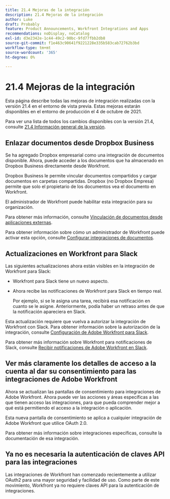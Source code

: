 ```yaml
---
title: 21.4 Mejoras de la integración
description: 21.4 Mejoras de la integración
author: Luke
draft: Probably
feature: Product Announcements, Workfront Integrations and Apps
recommendations: noDisplay, noCatalog
exl-id: d3e2342e-1c44-49c2-90bc-9fd77fbb2db8
source-git-commit: f1e463c90641f9221228e335b583cab72762b3bd
workflow-type: tm+mt
source-wordcount: '365'
ht-degree: 0%

---
```


# 21.4 Mejoras de la integración

Esta página describe todas las mejoras de integración realizadas con la versión 21.4 en el entorno de vista previa. Estas mejoras estarán disponibles en el entorno de producción el 4 de octubre de 2021.

Para ver una lista de todos los cambios disponibles con la versión 21.4, consulte [21.4 Información general de la versión](../../../product-announcements/product-releases/21.4-release-activity/21-4-release-overview.md).

## Enlazar documentos desde Dropbox Business

Se ha agregado Dropbox empresarial como una integración de documentos disponible. Ahora, puede acceder a los documentos que ha almacenado en Dropbox Business directamente desde Workfront.

Dropbox Business le permite vincular documentos compartidos y cargar documentos en carpetas compartidas. Dropbox (no Dropbox Empresa) permite que solo el propietario de los documentos vea el documento en Workfront.

El administrador de Workfront puede habilitar esta integración para su organización.

Para obtener más información, consulte [Vinculación de documentos desde aplicaciones externas](../../../documents/adding-documents-to-workfront/link-documents-from-external-apps.md).

Para obtener información sobre cómo un administrador de Workfront puede activar esta opción, consulte [Configurar integraciones de documentos](../../../administration-and-setup/configure-integrations/configure-document-integrations.md).

## Actualizaciones en Workfront para Slack

Las siguientes actualizaciones ahora están visibles en la integración de Workfront para Slack:

* Workfront para Slack tiene un nuevo aspecto.
* Ahora recibe las notificaciones de Workfront para Slack en tiempo real.

  Por ejemplo, si se le asigna una tarea, recibirá esa notificación en cuanto se le asigne. Anteriormente, podía haber un retraso antes de que la notificación apareciera en Slack.

Esta actualización requiere que vuelva a autorizar la integración de Workfront con Slack. Para obtener información sobre la autorización de la integración, consulte [Configuración de Adobe Workfront para Slack](../../../workfront-integrations-and-apps/using-workfront-with-slack/configure-workfront-for-slack.md).

Para obtener más información sobre Workfront para notificaciones de Slack, consulte [Recibir notificaciones de Adobe Workfront en Slack](../../../workfront-integrations-and-apps/using-workfront-with-slack/receive-workfront-notifications-in-slack.md).

## Ver más claramente los detalles de acceso a la cuenta al dar su consentimiento para las integraciones de Adobe Workfront

Ahora se actualizan las pantallas de consentimiento para integraciones de Adobe Workfront. Ahora puede ver las acciones y áreas específicas a las que tienen acceso las integraciones, para que pueda comprender mejor a qué está permitiendo el acceso a la integración o aplicación.

Esta nueva pantalla de consentimiento se aplica a cualquier integración de Adobe Workfront que utilice OAuth 2.0.

Para obtener más información sobre integraciones específicas, consulte la documentación de esa integración.

## Ya no es necesaria la autenticación de claves API para las integraciones

Las integraciones de Workfront han comenzado recientemente a utilizar OAuth2 para una mayor seguridad y facilidad de uso. Como parte de este movimiento, Workfront ya no requiere claves API para la autenticación de integraciones.
